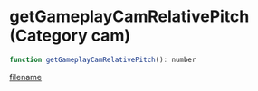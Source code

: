 # getGameplayCamRelativePitch (Category cam)

```js
function getGameplayCamRelativePitch(): number
```

[filename](getGameplayCamRelativePitch_m.md ':include')